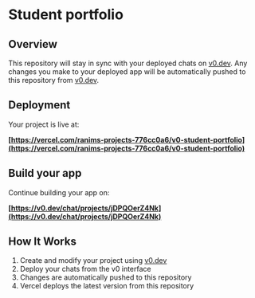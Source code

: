 # Student portfolio


## Overview

This repository will stay in sync with your deployed chats on [v0.dev](https://v0.dev).
Any changes you make to your deployed app will be automatically pushed to this repository from [v0.dev](https://v0.dev).

## Deployment

Your project is live at:

**[https://vercel.com/ranims-projects-776cc0a6/v0-student-portfolio](https://vercel.com/ranims-projects-776cc0a6/v0-student-portfolio)**

## Build your app

Continue building your app on:

**[https://v0.dev/chat/projects/jDPQOerZ4Nk](https://v0.dev/chat/projects/jDPQOerZ4Nk)**

## How It Works

1. Create and modify your project using [v0.dev](https://v0.dev)
2. Deploy your chats from the v0 interface
3. Changes are automatically pushed to this repository
4. Vercel deploys the latest version from this repository
